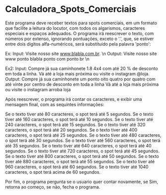 # Calculadora_Spots_Comerciais
Este programa deve receber textos para spots comerciais, em um formato que facilite a leitura do locutor, com todos os algarismos, caracteres especiais e espaços adequados.
O programa irá reescrever o texto, com números por extenso, ignorando pontuações, exceto o '.', que, se estiver entre dois digitos alfa-numéricos, será substituído pela palavra 'ponto':

Ex: 
  Input: Visite nosso site www.blabla.com.br. \n
  Output: Visite nosso site www ponto blabla ponto com ponto br \n

Ex2: 
  Input: Compre já sua caminhonete 1.8 4x4 com até 20 % de desconto em toda a linha. Vá até a loja mais próxima ou visite o instagram @loja.
  Output: Compre já sua caminhonete um ponto oito quatro por quatro com até vinte por centro de desconto em toda a linha Vá até a loja mais próxima ou visite o instagram arroba loja
  
Após reescrever, o programa irá contar os caracteres, e exibir uma mensagem final, com as sequintes informações:

Se o texto tiver até 80 caracteres, o spot terá até 5 segundos.
Se o texto tiver até 160 caracteres, o spot terá até 10 segundos.
Se o texto tiver até 240 caracteres, o spot terá até 15 segundos.
Se o texto tiver até 320 caracteres, o spot terá até 20 segundos.
Se o texto tiver até 400 caracteres, o spot terá até 25 segundos.
Se o texto tiver até 480 caracteres, o spot terá até 30 segundos.
Se o texto tiver até 560 caracteres, o spot terá até 35 segundos.
Se o texto tiver até 640 caracteres, o spot terá até 40 segundos.
Se o texto tiver até 720 caracteres, o spot terá até 45 segundos.
Se o texto tiver até 800 caracteres, o spot terá até 50 segundos.
Se o texto tiver até 880 caracteres, o spot terá até 55 segundos.
Se o texto tiver até 960 caracteres, o spot terá até 60 segundos.
Se o texto tiver até 1040 caracteres, o spot terá acima de 60 segundos.

Por fim, o programa pergunta se o usuario quer contar novamente, se Sim, retorna ao começo, se não, fecha o programa.
